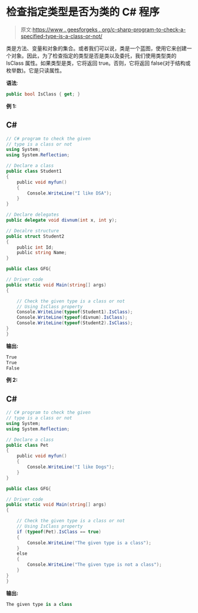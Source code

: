 # 检查指定类型是否为类的 C# 程序

> 原文:[https://www . geesforgeks . org/c-sharp-program-to-check-a-specified-type-is-a-class-or-not/](https://www.geeksforgeeks.org/c-sharp-program-to-check-a-specified-type-is-a-class-or-not/)

类是方法、变量和对象的集合。或者我们可以说，类是一个蓝图，使用它来创建一个对象。因此，为了检查指定的类型是否是类以及委托，我们使用类型类的 IsClass 属性。如果类型是类，它将返回 true。否则，它将返回 false(对于结构或枚举数)。它是只读属性。

**语法**:

```cs
public bool IsClass { get; }
```

**例 1:**

## C#

```cs
// C# program to check the given 
// type is a class or not
using System;
using System.Reflection;

// Declare a class
public class Student1
{
    public void myfun()
    {
        Console.WriteLine("I like DSA");
    }
}

// Declare delegates
public delegate void divnum(int x, int y);

// Decalre structure
public struct Student2
{
    public int Id;
    public string Name;
}

public class GFG{

// Driver code
public static void Main(string[] args)
{

    // Check the given type is a class or not
    // Using IsClass property
    Console.WriteLine(typeof(Student1).IsClass);
    Console.WriteLine(typeof(divnum).IsClass);
    Console.WriteLine(typeof(Student2).IsClass);
}
}
```

**输出:**

```cs
True
True
False
```

**例 2:**

## C#

```cs
// C# program to check the given 
// type is a class or not
using System;
using System.Reflection;

// Declare a class
public class Pet
{
    public void myfun()
    {
        Console.WriteLine("I like Dogs");
    }
}

public class GFG{

// Driver code
public static void Main(string[] args)
{

    // Check the given type is a class or not
    // Using IsClass property
    if (typeof(Pet).IsClass == true)
    {
        Console.WriteLine("The given type is a class");
    }
    else
    {
        Console.WriteLine("The given type is not a class");
    }
}
}
```

**输出:**

```cs
The given type is a class
```